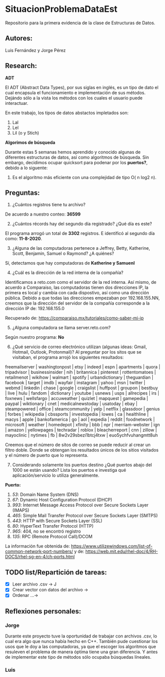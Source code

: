 # SituacionProblemaDataEst
Repositorio para la primera evidencia de la clase de Estructuras de Datos. 

## Autores: 
Luis Fernández y
Jorge Pérez

## Research:
**ADT**

El ADT (Abstract Data Types), por sus siglas en inglés, es un tipo de dato el cual encapsula el funcionamiento e implementación de sus métodos. Dejándo sólo a la vista los métodos con los cuales el usuario puede interactuar. 

En este trabajo, los tipos de datos abstactos impletados son: 
1. Lal
2. Lel
3. Lil (o y Stich)

**Algorimos de búsqueda**

Durante estas 5 semanas hemos aprendido y conocido algunas de diferentes estructuras de datos, así como algoritmos de búsqueda. Sin embargo, decidimos ocupar quicksort para podenar por los **puertos?**, debido a lo siguente:

1. Es el algoritmo más eficiente con una complejidad de tipo O( n log2 n).

## Preguntas:

1. ¿Cuántos registros tiene tu archivo? 

De acuerdo a nuestro conteo: **36599** 

2. ¿Cuántos récords hay del segundo día registrado? ¿Qué día es este? 

El programa arrogó un total de **3302** registros. E identificó al segundo día como: **11-8-2020**.

3. ¿Alguna de las computadoras pertenece a Jeffrey, Betty, Katherine, Scott, Benjamin, Samuel o Raymond? ¿A quiénes?

Sí, detectamos que hay computadoras de **Katherine y Samuenl**

4. ¿Cuál es la dirección de la red interna de la compañía? 

Identificamos a reto.com como el servidor de la red interna. Así mismo, de acuerdo a Comparaiso, las computadoras tienen dos direcciones IP, la primera es local y cambia con cada dispostivo, así como una dirección pública. Debido a que todas las direcciones empezaban por 192.168.155.NN, creemos que la dirección del servidor de la compañía corresponde a la dirección IP de: 192.168.155.0

Recuperado de: https://comparaiso.mx/tutoriales/como-saber-mi-ip


5. ¿Alguna computadora se llama server.reto.com? 

Según nuestro programa: **No** 

6. ¿Qué servicio de correo electrónico utilizan (algunas ideas: Gmail, Hotmail, Outlook, Protonmail)? 
Al preguntar por los sitos que se visitaban, el programa arrojó los siguientes resultados: 

freemailserver | washingtonpost | etsy | indeed | espn | apartments | quora | tripadvisor | businessinsider | nih | britannica | pinterest | rottentomatoes | retailmenot | wikihow | walmart | spotify | urbandictionary | theguardian | facebook | target | imdb | wayfair | instagram | yahoo | msn | twitter | webmd | linkedin | chase | google | craigslist | huffpost | groupon | bestbuy | live | hulu | fandom | dictionary | youtube | usnews | usps | allrecipes | irs | foxnews | wellsfargo | accuweather | quizlet | mapquest | gamepedia | paypal | wiktionary | cnet | medicalnewstoday | usatoday | ebay | steampowered | office | steamcommunity | yelp | netflix | glassdoor | genius | forbes | wikipedia | cbssports | investopedia | lowes | ca | healthline | macys | apple | bankofamerica | go | aol | expedia | reddit | foodnetwork | microsoft | weather | homedepot | xfinity | bbb | npr | merriam-webster | ign | amazon | yellowpages | techradar | roblox | bleacherreport | cnn | zillow | mayoclinic | nytimes | fb | 8w2v29sbezi1btcj4txw | euo5ychfvuhangmtt8uh

Creemos que el número de sitos de correo se puede reducir al crear un filtro doble. Donde se obtengan los resultados únicos de los sitios visitados y el número de puerto que lo representa. 

7. Considerando solamente los puertos destino ¿Qué puertos abajo del 1000 se están usando? Lista los puertos e investiga qué aplicación/servicio lo utiliza generalmente. 

**Puerto:**
1. *53*: Domain Name System (DNS)
2. *67*: Dynamic Host Configuration Protocol (DHCP)
3. *993*: Internet Message Access Protocol over Secure Sockets Layer (IMAPS)
4. *465*: Simple Mail Transfer Protocol over Secure Sockets Layer (SMTPS)
5. *443*: HTTP with Secure Sockets Layer (SSL) 
6. *80*: HyperText Transfer Protocol (HTTP)
7. *965*: 404, no se encontró registro
8. *135*: RPC (Remote Protocol Call)/DCOM

La información fue obtenida de: https://www.utilizewindows.com/list-of-common-network-port-numbers/ y de: https://web.mit.edu/rhel-doc/4/RH-DOCS/rhel-sg-en-4/ch-ports.html

## TODO list/Repartición de tareas:
- [x] Leer archivo .csv -> J
- [x] Crear vector con datos del archivo ->
- [x] Ordenar ...->

## Reflexiones personales:

### Jorge
Durante este proyecto tuve la oportunidad de trabajar con archivos .csv, lo cual era algo que nunca había hecho en C++. También pude cuestionar los usos que le doy a las computadoras, ya que el escoger los algoritmos que resuleven el problema de manera óptima tiene una gran diferencia. Y antes de implementar este tipo de métodos sólo ocupaba búsquedas líneales. 


### Luis